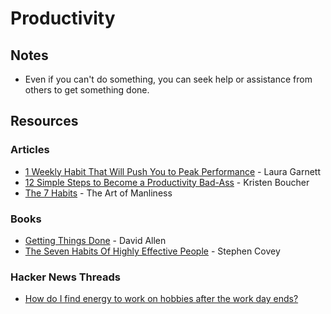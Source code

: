 # Productivity

## Notes

* Even if you can't do something, you can seek help or assistance from others to get something done.

## Resources

### Articles

* [1 Weekly Habit That Will Push You to Peak Performance](https://www.inc.com/laura-garnett/1-weekly-habit-for-peak-performance.html) - Laura Garnett
* [12 Simple Steps to Become a Productivity Bad-Ass](https://mixwellness.com/12-simple-steps-to-become-a-productivity-bad-ass/) - Kristen Boucher
* [The 7 Habits](https://www.artofmanliness.com/tag/7-habits/) - The Art of Manliness

### Books

* [Getting Things Done](https://smile.amazon.co.uk/Getting-Things-Done-Stress-free-Productivity/dp/0349408947) - David Allen
* [The Seven Habits Of Highly Effective People](https://smile.amazon.co.uk/Habits-Highly-Effective-People/dp/1471165086) - Stephen Covey

### Hacker News Threads

* [How do I find energy to work on hobbies after the work day ends?](https://news.ycombinator.com/item?id=26500021)

